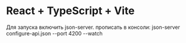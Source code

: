 # React + TypeScript + Vite
Для запуска включить json-server. прописать в консоли: json-server configure-api.json --port 4200 --watch 

